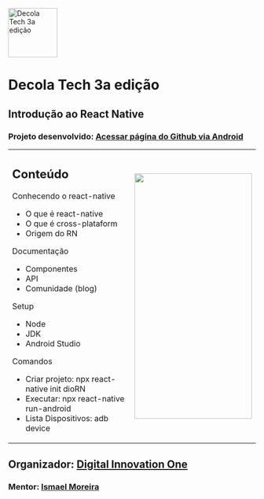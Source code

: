 <img src="https://hermes.digitalinnovation.one/tracks/15866500-f818-4970-b906-66bf07cec97b.png" alt="Decola Tech 3a edição" style="height: 100px; width: 100px">

# Decola Tech 3a edição

## Introdução ao React Native

### Projeto desenvolvido: [Acessar página do Github via Android](https://github.com/J-Barboza/dioRN)

<table>
  <tr>
    <td><h2>Conteúdo</h2>
    Conhecendo o react-native<br>
    <ul> 
      <li> O que é react-native</li>
      <li> O que é cross-plataform</li>
      <li> Origem do RN</li>
    </ul>
    Documentação
    <ul> 
      <li> Componentes</li>
      <li> API</li>
      <li> Comunidade (blog)</li>
    </ul>
    Setup
    <ul> 
      <li> Node</li>
      <li> JDK</li>
      <li> Android Studio</li>
    </ul>
    Comandos
    <ul> 
      <li> Criar projeto: npx react-native init dioRN</li>
      <li> Executar: npx react-native run-android</li>
      <li> Lista Dispositivos: adb device</li>
    </ul>
    </td>
    <td>
    <img src="https://user-images.githubusercontent.com/90610113/168190235-563d3ad5-d8d9-41fc-9a3b-0a28ebb014a2.png" style="height: 499px; width: 239px">
    </td>
  </tr>
  
</table>


## Organizador: [Digital Innovation One](https://web.dio.me/home)
### Mentor: [Ismael Moreira](https://github.com/ismaelsousa/dioRN)